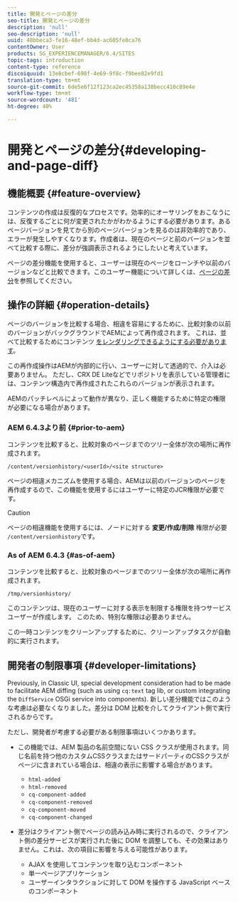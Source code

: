 ```yaml
---
title: 開発とページの差分
seo-title: 開発とページの差分
description: 'null'
seo-description: 'null'
uuid: 48bbeca3-fe16-48ef-bb4d-ac605fe0ca76
contentOwner: User
products: SG_EXPERIENCEMANAGER/6.4/SITES
topic-tags: introduction
content-type: reference
discoiquuid: 13e8cbef-698f-4e69-9f8c-f9bee82e9fd1
translation-type: tm+mt
source-git-commit: 6de5e6f12f123ca2ec45358a138becc410c89e4e
workflow-type: tm+mt
source-wordcount: '481'
ht-degree: 40%

---
```



# 開発とページの差分{#developing-and-page-diff}

## 機能概要 {#feature-overview}

コンテンツの作成は反復的なプロセスです。効率的にオーサリングをおこなうには、反復するごとに何が変更されたかがわかるようにする必要があります。あるページバージョンを見てから別のページバージョンを見るのは非効率的であり、エラーが発生しやすくなります。作成者は、現在のページと前のバージョンを並べて比較する際に、差分が強調表示されるようにしたいと考えています。

ページの差分機能を使用すると、ユーザーは現在のページをローンチや以前のバージョンなどと比較できます。このユーザー機能について詳しくは、[ページの差分](/help/sites-authoring/page-diff.md)を参照してください。

## 操作の詳細 {#operation-details}

ページのバージョンを比較する場合、相違を容易にするために、比較対象の以前のバージョンがバックグラウンドでAEMによって再作成されます。 これは、並べて比較するためにコンテンツ [をレンダリングできるようにする必要があります](/help/sites-authoring/page-diff.md#presentation-of-differences)。

この再作成操作はAEMが内部的に行い、ユーザーに対して透過的で、介入は必要ありません。 ただし、CRX DE Liteなどでリポジトリを表示している管理者には、コンテンツ構造内で再作成されたこれらのバージョンが表示されます。

AEMのパッチレベルによって動作が異なり、正しく機能するために特定の権限が必要になる場合があります。

### AEM 6.4.3より前 {#prior-to-aem}

コンテンツを比較すると、比較対象のページまでのツリー全体が次の場所に再作成されます。

`/content/versionhistory/<userId>/<site structure>`

ページの相違メカニズムを使用する場合、AEMは以前のバージョンのページを再作成するので、この機能を使用するにはユーザーに特定のJCR権限が必要です。

>[!CAUTION]
>
>ページの相違機能を使用するには、ノードに対する **変更/作成/削除** 権限が必要 `/content/versionhistory`です。

### As of AEM 6.4.3 {#as-of-aem}

コンテンツを比較すると、比較対象のページまでのツリー全体が次の場所に再作成されます。

`/tmp/versionhistory/`

このコンテンツは、現在のユーザーに対する表示を制限する権限を持つサービスユーザーが作成します。 このため、特別な権限は必要ありません。

この一時コンテンツをクリーンアップするために、クリーンアップタスクが自動的に実行されます。

## 開発者の制限事項 {#developer-limitations}

Previously, in Classic UI, special development consideration had to be made to facilitate AEM diffing (such as using `cq:text` tag lib, or custom integrating the `DiffService` OSGi service into components). 新しい差分機能ではこのような考慮は必要なくなりました。差分は DOM 比較を介してクライアント側で実行されるからです。

ただし、開発者が考慮する必要がある制限事項はいくつかあります。

* この機能では、AEM 製品の名前空間にない CSS クラスが使用されます。同じ名前を持つ他のカスタムCSSクラスまたはサードパーティのCSSクラスがページに含まれている場合は、相違の表示に影響する場合があります。

   * `html-added`
   * `html-removed`
   * `cq-component-added`
   * `cq-component-removed`
   * `cq-component-moved`
   * `cq-component-changed`

* 差分はクライアント側でページの読み込み時に実行されるので、クライアント側の差分サービスが実行された後に DOM を調整しても、その効果はありません。これは、次の項目に影響を与える可能性があります。

   * AJAX を使用してコンテンツを取り込むコンポーネント
   * 単一ページアプリケーション
   * ユーザーインタラクションに対して DOM を操作する JavaScript ベースのコンポーネント

